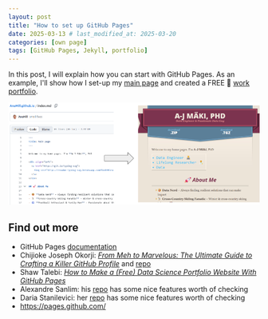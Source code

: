 ```yaml
---
layout: post
title: "How to set up GitHub Pages"
date: 2025-03-13 # last_modified_at: 2025-03-20
categories: [own page]
tags: [GitHub Pages, Jekyll, portfolio]
---
```


In this post, I will explain how you can start with GitHub Pages.
As an example, I'll show how I set-up my [main page](https://anahill.github.io/) and created a FREE 🤑 [work portfolio](https://anahill.github.io/work.html).


![alt text](..\pics\posts\How_indexmd_shows_as_page.png "how index.md is converted to page")


## <span id="ref"> Find out more </span>
- GitHub Pages [documentation](https://pages.github.com/)
- Chijioke Joseph Okorji: [_From Meh to Marvelous: The Ultimate Guide to Crafting a Killer GitHub Profile_](https://medium.com/@chijiokeokorji/from-meh-to-marvelous-the-ultimate-guide-to-crafting-a-killer-github-profile-8dd3f6c6d602) and [repo](https://github.com/ChijiokeOkorji/ChijiokeOkorji)
- Shaw Talebi: [_How to Make a (Free) Data Science Portfolio Website With GitHub Pages_](https://medium.com/the-data-entrepreneurs/how-to-make-a-free-data-science-portfolio-website-with-github-pages-aa1e4965e155)
- Alexandre Sanlim: his [repo](https://github.com/alexandresanlim/) has some nice features worth of checking
- Daria Stanilevici: her [repo](https://github.com/daria-stanilevici/daria-stanilevici)  has some nice features worth of checking
- https://pages.github.com/
